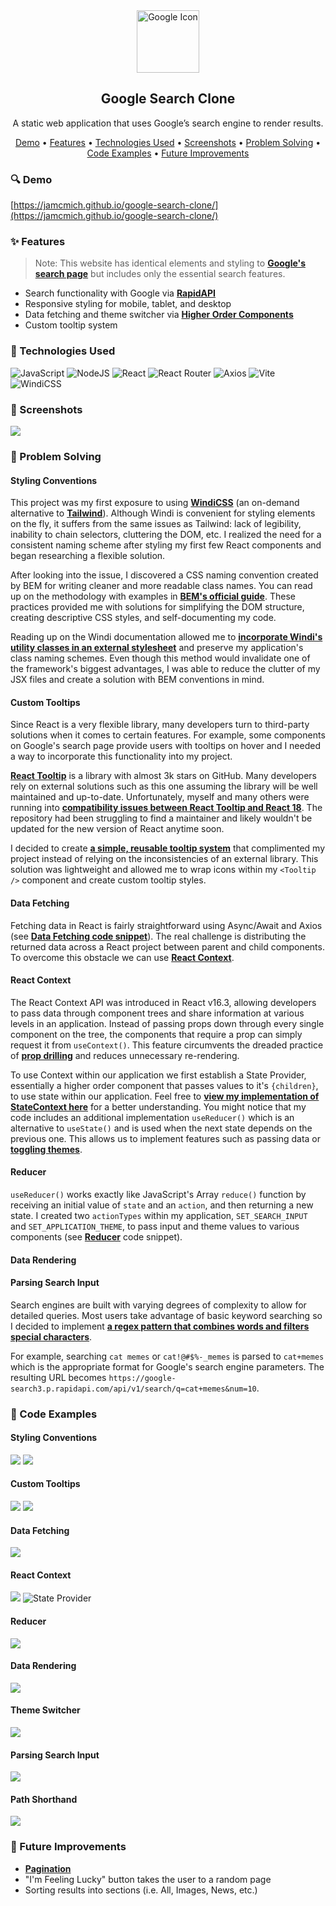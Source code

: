 <!-- Heading -->
<section>
    <div align='center'>
        <img src='assets/readme/project-icon.png' alt='Google Icon' width='100' height='100' />
        <h1>Google Search Clone</h1>
        <p>A static web application that uses Google’s search engine to render results.</p>
    </div>
    <p align='center'>
        <a href='#demo'>Demo</a> •
        <a href='#features'>Features</a> •
        <a href='#technologies-used'>Technologies Used</a> •
        <a href='#screenshots'>Screenshots</a> •
        <a href='#problem-solving'>Problem Solving</a> •
        <a href='#code-examples'>Code Examples</a> •
        <a href='#future-improvements'>Future Improvements</a>
    </p>
</section>

<!-- Demo -->

### 🔍 Demo

[https://jamcmich.github.io/google-search-clone/](https://jamcmich.github.io/google-search-clone/)

<!-- Features -->

### ✨ Features

> Note: This website has identical elements and styling to **[Google's search page](https://www.google.com/)** but includes only the essential search features.

-   Search functionality with Google via **[RapidAPI](https://rapidapi.com/apigeek/api/google-search3/)**
-   Responsive styling for mobile, tablet, and desktop
-   Data fetching and theme switcher via **[Higher Order Components](https://reactjs.org/docs/higher-order-components.html)**
-   Custom tooltip system

<!-- Technologies -->

### 🧰 Technologies Used

![JavaScript](https://img.shields.io/badge/javascript-%23323330.svg?style=for-the-badge&logo=javascript&logoColor=%23F7DF1E) ![NodeJS](https://img.shields.io/badge/node.js-6DA55F?style=for-the-badge&logo=node.js&logoColor=white) ![React](https://img.shields.io/badge/react-%2320232a.svg?style=for-the-badge&logo=react&logoColor=%2361DAFB) ![React Router](https://img.shields.io/badge/React_Router-CA4245?style=for-the-badge&logo=react-router&logoColor=white) ![Axios](https://img.shields.io/badge/Axios-671DDF?style=for-the-badge&logo=axios&logoColor=white) ![Vite](https://img.shields.io/badge/vite-%23646CFF.svg?style=for-the-badge&logo=vite&logoColor=white) ![WindiCSS](https://img.shields.io/badge/windicss-48B0F1.svg?style=for-the-badge&logo=windi-css&logoColor=white)

<!-- Screenshots -->

### 👀 Screenshots

![](assets/readme/project-demo.gif)

<!-- Problem Solving -->

### 🚧 Problem Solving

#### Styling Conventions

This project was my first exposure to using **[WindiCSS](https://windicss.org/guide/)** (an on-demand alternative to **[Tailwind](https://tailwindcss.com/docs/utility-first)**). Although Windi is convenient for styling elements on the fly, it suffers from the same issues as Tailwind: lack of legibility, inability to chain selectors, cluttering the DOM, etc. I realized the need for a consistent naming scheme after styling my first few React components and began researching a flexible solution.

After looking into the issue, I discovered a CSS naming convention created by BEM for writing cleaner and more readable class names. You can read up on the methodology with examples in **[BEM's official guide](http://getbem.com/introduction/)**. These practices provided me with solutions for simplifying the DOM structure, creating descriptive CSS styles, and self-documenting my code.

Reading up on the Windi documentation allowed me to **[incorporate Windi's utility classes in an external stylesheet](#styling-conventions-1)** and preserve my application's class naming schemes. Even though this method would invalidate one of the framework's biggest advantages, I was able to reduce the clutter of my JSX files and create a solution with BEM conventions in mind.

#### Custom Tooltips

Since React is a very flexible library, many developers turn to third-party solutions when it comes to certain features. For example, some components on Google's search page provide users with tooltips on hover and I needed a way to incorporate this functionality into my project.

**[React Tooltip](https://github.com/wwayne/react-tooltip)** is a library with almost 3k stars on GitHub. Many developers rely on external solutions such as this one assuming the library will be well maintained and up-to-date. Unfortunately, myself and many others were running into **[compatibility issues between React Tooltip and React 18](https://github.com/wwayne/react-tooltip/issues/777)**. The repository had been struggling to find a maintainer and likely wouldn't be updated for the new version of React anytime soon.

I decided to create **[a simple, reusable tooltip system](#custom-tooltips-1)** that complimented my project instead of relying on the inconsistencies of an external library. This solution was lightweight and allowed me to wrap icons within my `<Tooltip />` component and create custom tooltip styles.

#### Data Fetching

Fetching data in React is fairly straightforward using Async/Await and Axios (see **[Data Fetching code snippet](#data-fetching-1)**). The real challenge is distributing the returned data across a React project between parent and child components. To overcome this obstacle we can use **[React Context](#react-context)**.

#### React Context

The React Context API was introduced in React v16.3, allowing developers to pass data through component trees and share information at various levels in an application. Instead of passing props down through every single component on the tree, the components that require a prop can simply request it from `useContext()`. This feature circumvents the dreaded practice of **[prop drilling](https://blog.logrocket.com/react-context-api-deep-dive-examples/#reactpropdrilling)** and reduces unnecessary re-rendering.

To use Context within our application we first establish a State Provider, essentially a higher order component that passes values to it's `{children}`, to use state within our application. Feel free to **[view my implementation of StateContext here](#react-context-1)** for a better understanding. You might notice that my code includes an additional implementation `useReducer()` which is an alternative to `useState()` and is used when the next state depends on the previous one. This allows us to implement features such as passing data or **[toggling themes](#theme-switcher)**.

#### Reducer

`useReducer()` works exactly like JavaScript's Array `reduce()` function by receiving an initial value of `state` and an `action`, and then returning a new state. I created two ``actionTypes`` within my application, ``SET_SEARCH_INPUT`` and ``SET_APPLICATION_THEME``, to pass input and theme values to various components (see **[Reducer](#reducer-1)** code snippet).

#### Data Rendering

#### Parsing Search Input

Search engines are built with varying degrees of complexity to allow for detailed queries. Most users take advantage of basic keyword searching so I decided to implement **[a regex pattern that combines words and filters special characters](#parsing-search-input-1)**.

For example, searching `cat memes` or `cat!@#$%-_memes` is parsed to `cat+memes` which is the appropriate format for Google's search engine parameters. The resulting URL becomes `https://google-search3.p.rapidapi.com/api/v1/search/q=cat+memes&num=10`.

<!-- Code Examples -->

### 📸 Code Examples

#### Styling Conventions

![](assets/readme/components__search-form.png)
![](assets/readme/styles__example__search-page.png)

#### Custom Tooltips

![](assets/readme/components__tooltip.png)
![](assets/readme/components__example__tooltip.png)

#### Data Fetching

![](assets/readme/utils__fetch-data.png)

#### React Context

![](assets/readme/contexts__state-context.png)
![State Provider](assets/readme/contexts__app.png)

#### Reducer

![](assets/readme/contexts__reducer.png)

#### Data Rendering

![](assets/readme/pages_example__rendering-data.png)

#### Theme Switcher

![](assets/readme/components__theme-icons.png)

#### Parsing Search Input

![](assets/readme/utils__parse-input.png)

#### Path Shorthand

![](assets/readme/configs__path-shorthand.png)

<!-- Improvements -->

### 🧪 Future Improvements

-   **[Pagination](https://www.educba.com/pagination-in-javascript/)**
-   "I'm Feeling Lucky" button takes the user to a random page
-   Sorting results into sections (i.e. All, Images, News, etc.)
